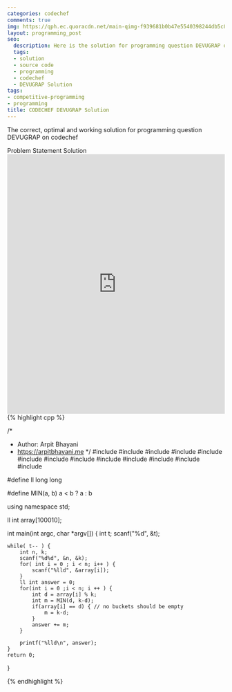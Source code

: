 ```yaml
---
categories: codechef
comments: true
img: https://qph.ec.quoracdn.net/main-qimg-f939681b0b47e5540398244db5c8966f?convert_to_webp=true
layout: programming_post
seo:
  description: Here is the solution for programming question DEVUGRAP on codechef
  tags:
  - solution
  - source code
  - programming
  - codechef
  - DEVUGRAP Solution
tags:
- competitive-programming
- programming
title: CODECHEF DEVUGRAP Solution
---
```

The correct, optimal and working solution for programming question DEVUGRAP on codechef

<div class="ui secondary pointing large menu">
  <a class="grey item" data-tab="problem-statement">
    Problem Statement
  </a>
  <a class="active item grey" data-tab="solution">
    Solution
  </a>
</div>
<div class="ui bottom attached tab" data-tab="problem-statement">
    <iframe src="https://www.codechef.com/problems/DEVUGRAP" width="100%" height="600px" style="overflow: scroll; border: none;"></iframe>
</div>
<div class="ui bottom attached active tab" data-tab="solution">
{% highlight cpp %}

/*
 *  Author: Arpit Bhayani
 *  https://arpitbhayani.me
 */
#include <cmath>
#include <cstdio>
#include <cstdlib>
#include <climits>
#include <deque>
#include <iostream>
#include <list>
#include <limits>
#include <map>
#include <queue>
#include <set>
#include <stack>
#include <vector>

#define ll long long

#define MIN(a, b) a < b ? a : b

using namespace std;

ll int array[100010];

int main(int argc, char *argv[]) {
    int t;
    scanf("%d", &t);

    while( t-- ) {
        int n, k;
        scanf("%d%d", &n, &k);
        for( int i = 0 ; i < n; i++ ) {
            scanf("%lld", &array[i]);
        }
        ll int answer = 0;
        for(int i = 0 ;i < n; i ++ ) {
            int d = array[i] % k;
            int m = MIN(d, k-d);
            if(array[i] == d) { // no buckets should be empty
                m = k-d;
            }
            answer += m;
        }

        printf("%lld\n", answer);
    }
    return 0;
}


{% endhighlight %}
</div>

